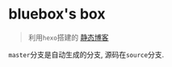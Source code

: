 # bluebox's box

> 利用`hexo`搭建的 [静态博客](https://blueboxh.github.io)

`master`分支是自动生成的分支, 源码在`source`分支.

